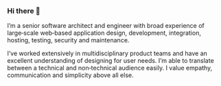 ### Hi there 👋

I’m a senior software architect and engineer with broad experience of large‑scale web‑based application design, development, integration, hosting, testing, security and maintenance.

I’ve worked extensively in multidisciplinary product teams and have an excellent understanding of designing for user needs. I’m able to translate between a technical and non‑technical audience easily. I value empathy, communication and simplicity above all else.
